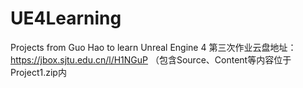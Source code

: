 # UE4Learning
Projects from Guo Hao to learn Unreal Engine 4
第三次作业云盘地址：https://jbox.sjtu.edu.cn/l/H1NGuP
（包含Source、Content等内容位于Project1.zip内
